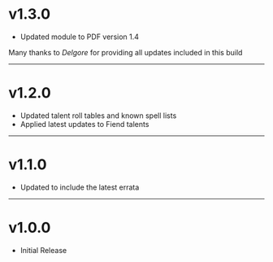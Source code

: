 # v1.3.0
- Updated module to PDF version 1.4

Many thanks to *Delgore* for providing all updates included in this build

---

# v1.2.0

- Updated talent roll tables and known spell lists
- Applied latest updates to Fiend talents

---

# v1.1.0

- Updated to include the latest errata

---

# v1.0.0

- Initial Release

